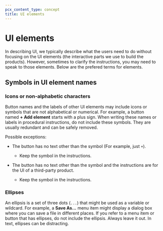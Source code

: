 ```yaml
---
pcx_content_type: concept
title: UI elements
---
```


# UI elements

In describing UI, we typically describe what the users need to do without focusing on the UI elements (the interactive parts we use to build the products). However, sometimes to clarify the instructions, you may need to speak to those elements. Below are the prefered terms for elements.

## Symbols in UI element names

### Icons or non-alphabetic characters

Button names and the labels of other UI elements may include icons or symbols that are not alphabetical or numerical. For example, a button named **+ Add element** starts with a plus sign. When writing these names or labels in procedural instructions, do not include these symbols. They are usually redundant and can be safely removed.

Possible exceptions:

- The button has no text other than the symbol (For example, just `+`).
  - Keep the symbol in the instructions.

- The button has no text other than the symbol and the instructions are for the UI of a third-party product.
  - Keep the symbol in the instructions.

### Ellipses

An ellipsis is a set of three dots (`...`) that might be used as a variable or wildcard. For example, a **Save As...** menu item might display a dialog box where you can save a file in different places. If you refer to a menu item or button that has ellipses, do not include the ellipsis. Always leave it out. In text, ellipses can be distracting.
